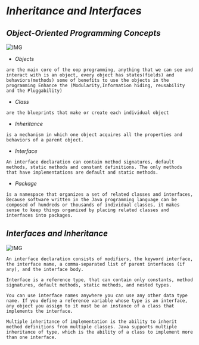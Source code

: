 # ***Inheritance and Interfaces***

## ***Object-Oriented Programming Concepts***

![IMG](https://1.bp.blogspot.com/-GRNuxO0n9ys/YG_wiYUHCnI/AAAAAAAAbh0/ZciwwXqrm_sLU3fMhLHz_HgFwa0oKG_dgCNcBGAsYHQ/s577/oops-IN-JAVA.png)

* *Objects*

```
are the main core of the oop programming, anything that we can see and interact with is an object, every object has states(fields) and behaviors(methods) some of benefits to use the objects in the programming Enhance the (Modularity,Information hiding, reusability and the Pluggability)
```

* *Class*

```
are the blueprints that make or create each individual object
```

* *Inheritance*

```
is a mechanism in which one object acquires all the properties and behaviors of a parent object.
```

* *Interface*

```
An interface declaration can contain method signatures, default methods, static methods and constant definitions. The only methods that have implementations are default and static methods.
```

* *Package*

```
is a namespace that organizes a set of related classes and interfaces, Because software written in the Java programming language can be composed of hundreds or thousands of individual classes, it makes sense to keep things organized by placing related classes and interfaces into packages.
```

## ***Interfaces and Inheritance***

![IMG](https://image3.slideserve.com/5526961/inheritance-vs-interfaces1-l.jpg)


```
An interface declaration consists of modifiers, the keyword interface, the interface name, a comma-separated list of parent interfaces (if any), and the interface body.

Interface is a reference type, that can contain only constants, method signatures, default methods, static methods, and nested types.

You can use interface names anywhere you can use any other data type name. If you define a reference variable whose type is an interface, any object you assign to it must be an instance of a class that implements the interface.

Multiple inheritance of implementation is the ability to inherit method definitions from multiple classes. Java supports multiple inheritance of type, which is the ability of a class to implement more than one interface.
```
